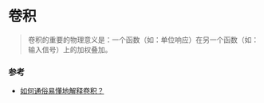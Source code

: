 # 卷积
> 卷积的重要的物理意义是：一个函数（如：单位响应）在另一个函数（如：输入信号）上的加权叠加。


### 参考
* [如何通俗易懂地解释卷积？](https://www.zhihu.com/question/22298352)